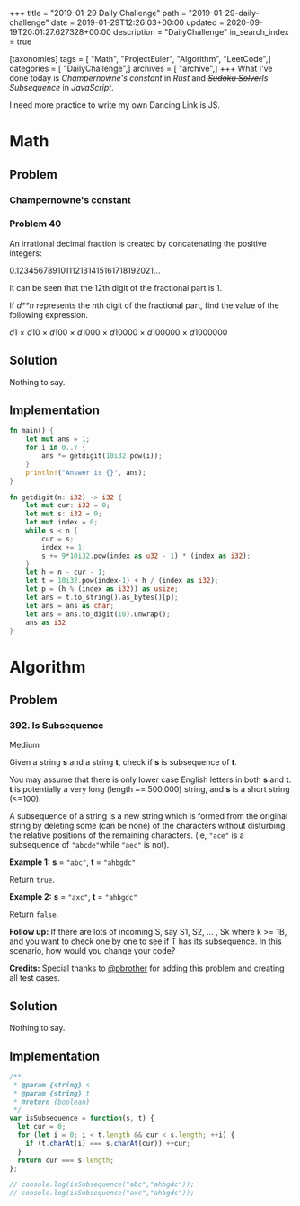 +++
title = "2019-01-29 Daily Challenge"
path = "2019-01-29-daily-challenge"
date = 2019-01-29T12:26:03+00:00
updated = 2020-09-19T20:01:27.627328+00:00
description = "DailyChallenge"
in_search_index = true

[taxonomies]
tags = [ "Math", "ProjectEuler", "Algorithm", "LeetCode",]
categories = [ "DailyChallenge",]
archives = [ "archive",]
+++
What I've done today is *Champernowne's constant* in *Rust* and *~~Sudoku Solver~~Is Subsequence* in *JavaScript*.

I need more practice to write my own Dancing Link is JS.

<!--more-->

# Math

## Problem

### Champernowne's constant

### Problem 40

An irrational decimal fraction is created by concatenating the positive integers:

0.123456789101112131415161718192021...

It can be seen that the 12th digit of the fractional part is 1.

If *d**n* represents the *n*th digit of the fractional part, find the value of the following expression.

*d*1 × *d*10 × *d*100 × *d*1000 × *d*10000 × *d*100000 × *d*1000000

## Solution

Nothing to say.

## Implementation

```rust
fn main() {
    let mut ans = 1;
    for i in 0..7 {
        ans *= getdigit(10i32.pow(i));
    }
    println!("Answer is {}", ans);
}

fn getdigit(n: i32) -> i32 {
    let mut cur: i32 = 0;
    let mut s: i32 = 0;
    let mut index = 0;
    while s < n {
        cur = s;
        index += 1;
        s += 9*10i32.pow(index as u32 - 1) * (index as i32);
    }
    let h = n - cur - 1;
    let t = 10i32.pow(index-1) + h / (index as i32);
    let p = (h % (index as i32)) as usize;
    let ans = t.to_string().as_bytes()[p];
    let ans = ans as char;
    let ans = ans.to_digit(10).unwrap();
    ans as i32
}
```

# Algorithm

## Problem

### 392. Is Subsequence

Medium

Given a string **s** and a string **t**, check if **s** is subsequence of **t**.

You may assume that there is only lower case English letters in both **s** and **t**. **t** is potentially a very long (length ~= 500,000) string, and **s** is a short string (<=100).

A subsequence of a string is a new string which is formed from the original string by deleting some (can be none) of the characters without disturbing the relative positions of the remaining characters. (ie, `"ace"` is a subsequence of `"abcde"`while `"aec"` is not).

**Example 1:**
**s** = `"abc"`, **t** = `"ahbgdc"`

Return `true`.

**Example 2:**
**s** = `"axc"`, **t** = `"ahbgdc"`

Return `false`.

**Follow up:**
If there are lots of incoming S, say S1, S2, ... , Sk where k >= 1B, and you want to check one by one to see if T has its subsequence. In this scenario, how would you change your code?

**Credits:**
Special thanks to [@pbrother](https://leetcode.com/pbrother/) for adding this problem and creating all test cases.

## Solution

Nothing to say.

## Implementation

```js
/**
 * @param {string} s
 * @param {string} t
 * @return {boolean}
 */
var isSubsequence = function(s, t) {
  let cur = 0;
  for (let i = 0; i < t.length && cur < s.length; ++i) {
    if (t.charAt(i) === s.charAt(cur)) ++cur;
  }
  return cur === s.length;
};

// console.log(isSubsequence("abc","ahbgdc"));
// console.log(isSubsequence("axc","ahbgdc"));
```